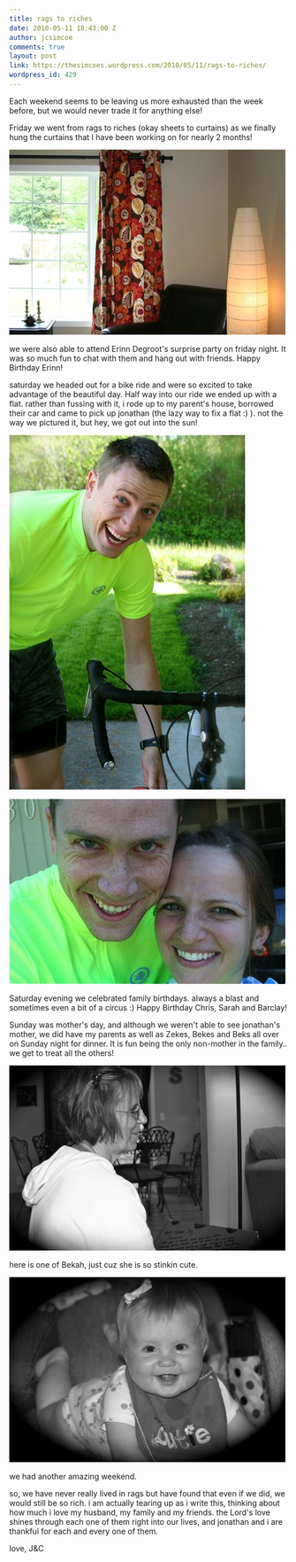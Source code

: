 ```yaml
---
title: rags to riches
date: 2010-05-11 18:43:00 Z
author: jcsimcoe
comments: true
layout: post
link: https://thesimcoes.wordpress.com/2010/05/11/rags-to-riches/
wordpress_id: 429
---
```


Each weekend seems to be leaving us more exhausted than the week before, but we would never trade it for anything else!

Friday we went from rags to riches (okay sheets to curtains) as we finally hung the curtains that I have been working on for nearly 2 months!

![](/public/assets/tumblr_l29q5kC0yA1qb8l8q.jpg)

we were also able to attend Erinn Degroot's surprise party on friday night. It was so much fun to chat with them and hang out with friends. Happy Birthday Erinn!

saturday we headed out for a bike ride and were so excited to take advantage of the beautiful day. Half way into our ride we ended up with a flat. rather than fussing with it, i rode up to my parent's house, borrowed their car and came to pick up jonathan (the lazy way to fix a flat :) ). not the way we pictured it, but hey, we got out into the sun!

![](/public/assets/tumblr_l29q9ixn3O1qb8l8q.jpg)

![](/public/assets/tumblr_l29qhzYedz1qb8l8q.jpg)

Saturday evening we celebrated family birthdays. always a blast and sometimes even a bit of a circus :) Happy Birthday Chris, Sarah and Barclay!




Sunday was mother's day, and although we weren't able to see jonathan's mother, we did have my parents as well as Zekes, Bekes and Beks all over on Sunday night for dinner. It is fun being the only non-mother in the family.. we get to treat all the others!




![](/public/assets/tumblr_l29qhj4PwT1qb8l8q.jpg)




here is one of Bekah, just cuz she is so stinkin cute.




![](/public/assets/tumblr_l29qiuKS4Z1qb8l8q.jpg)




we had another amazing weekend.




so, we have never really lived in rags but have found that even if we did, we would still be so rich. i am actually tearing up as i write this, thinking about how much i love my husband, my family and my friends. the Lord's love shines through each one of them right into our lives, and jonathan and i are thankful for each and every one of them.




love, J&C
